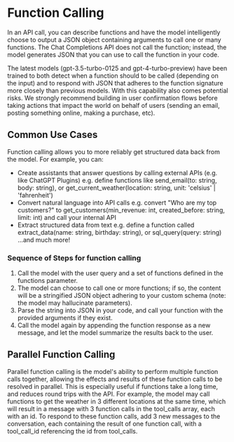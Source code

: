 # Function Calling

In an API call, you can describe functions and have the model intelligently choose to output a JSON object containing arguments to call one or many functions. The Chat Completions API does not call the function; instead, the model generates JSON that you can use to call the function in your code.

The latest models (gpt-3.5-turbo-0125 and gpt-4-turbo-preview) have been trained to both detect when a function should to be called (depending on the input) and to respond with JSON that adheres to the function signature more closely than previous models. With this capability also comes potential risks. We strongly recommend building in user confirmation flows before taking actions that impact the world on behalf of users (sending an email, posting something online, making a purchase, etc).

## Common Use Cases

Function calling allows you to more reliably get structured data back from the model. For example, you can:

- Create assistants that answer questions by calling external APIs (e.g. like ChatGPT Plugins) e.g. define functions like send_email(to: string, body: string), or get_current_weather(location: string, unit: 'celsius' | 'fahrenheit')
- Convert natural language into API calls e.g. convert "Who are my top customers?" to get_customers(min_revenue: int, created_before: string, limit: int) and call your internal API
- Extract structured data from text e.g. define a function called extract_data(name: string, birthday: string), or sql_query(query: string)
...and much more!

### Sequence of Steps for function calling

1. Call the model with the user query and a set of functions defined in the functions parameter.
2. The model can choose to call one or more functions; if so, the content will be a stringified JSON object adhering to your custom schema (note: the model may hallucinate parameters).
3. Parse the string into JSON in your code, and call your function with the provided arguments if they exist.
4. Call the model again by appending the function response as a new message, and let the model summarize the results back to the user.

## Parallel Function Calling

Parallel function calling is the model's ability to perform multiple function calls together, allowing the effects and results of these function calls to be resolved in parallel. This is especially useful if functions take a long time, and reduces round trips with the API. For example, the model may call functions to get the weather in 3 different locations at the same time, which will result in a message with 3 function calls in the tool_calls array, each with an id. To respond to these function calls, add 3 new messages to the conversation, each containing the result of one function call, with a tool_call_id referencing the id from tool_calls.
